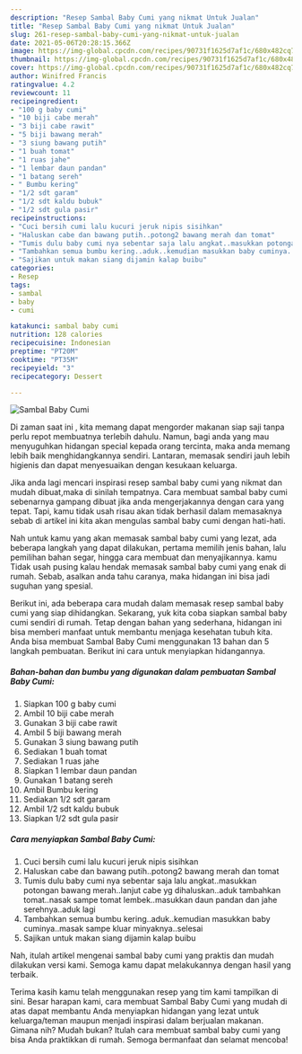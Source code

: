 ```yaml
---
description: "Resep Sambal Baby Cumi yang nikmat Untuk Jualan"
title: "Resep Sambal Baby Cumi yang nikmat Untuk Jualan"
slug: 261-resep-sambal-baby-cumi-yang-nikmat-untuk-jualan
date: 2021-05-06T20:28:15.366Z
image: https://img-global.cpcdn.com/recipes/90731f1625d7af1c/680x482cq70/sambal-baby-cumi-foto-resep-utama.jpg
thumbnail: https://img-global.cpcdn.com/recipes/90731f1625d7af1c/680x482cq70/sambal-baby-cumi-foto-resep-utama.jpg
cover: https://img-global.cpcdn.com/recipes/90731f1625d7af1c/680x482cq70/sambal-baby-cumi-foto-resep-utama.jpg
author: Winifred Francis
ratingvalue: 4.2
reviewcount: 11
recipeingredient:
- "100 g baby cumi"
- "10 biji cabe merah"
- "3 biji cabe rawit"
- "5 biji bawang merah"
- "3 siung bawang putih"
- "1 buah tomat"
- "1 ruas jahe"
- "1 lembar daun pandan"
- "1 batang sereh"
- " Bumbu kering"
- "1/2 sdt garam"
- "1/2 sdt kaldu bubuk"
- "1/2 sdt gula pasir"
recipeinstructions:
- "Cuci bersih cumi lalu kucuri jeruk nipis sisihkan"
- "Haluskan cabe dan bawang putih..potong2 bawang merah dan tomat"
- "Tumis dulu baby cumi nya sebentar saja lalu angkat..masukkan potongan bawang merah..lanjut cabe yg dihaluskan..aduk tambahkan tomat..nasak sampe tomat lembek..masukkan daun pandan dan jahe serehnya..aduk lagi"
- "Tambahkan semua bumbu kering..aduk..kemudian masukkan baby cuminya..masak sampe kluar minyaknya..selesai"
- "Sajikan untuk makan siang dijamin kalap buibu"
categories:
- Resep
tags:
- sambal
- baby
- cumi

katakunci: sambal baby cumi 
nutrition: 128 calories
recipecuisine: Indonesian
preptime: "PT20M"
cooktime: "PT35M"
recipeyield: "3"
recipecategory: Dessert

---
```



![Sambal Baby Cumi](https://img-global.cpcdn.com/recipes/90731f1625d7af1c/680x482cq70/sambal-baby-cumi-foto-resep-utama.jpg)

Di zaman  saat ini , kita memang dapat mengorder makanan siap saji tanpa perlu repot membuatnya terlebih dahulu. Namun, bagi anda yang mau menyuguhkan hidangan special kepada orang tercinta, maka anda memang lebih baik menghidangkannya sendiri. Lantaran, memasak sendiri jauh lebih higienis dan dapat menyesuaikan dengan kesukaan keluarga.

Jika anda lagi mencari inspirasi resep sambal baby cumi yang nikmat dan mudah dibuat,maka di sinilah tempatnya. Cara membuat sambal baby cumi  sebenarnya gampang dibuat jika anda mengerjakannya dengan cara yang tepat. Tapi, kamu tidak usah risau akan tidak berhasil dalam memasaknya 
sebab di artikel ini kita akan mengulas sambal baby cumi dengan hati-hati.  



Nah untuk kamu yang akan memasak sambal baby cumi yang lezat, ada beberapa langkah yang dapat dilakukan, pertama memilih jenis bahan, lalu pemilihan bahan segar, hingga cara membuat dan menyajikannya. kamu Tidak usah pusing kalau hendak memasak sambal baby cumi yang enak di rumah. Sebab, asalkan anda  tahu caranya, maka hidangan ini bisa jadi suguhan yang spesial.

Berikut ini, ada beberapa cara mudah dalam memasak resep sambal baby cumi yang siap dihidangkan. Sekarang, yuk kita coba siapkan sambal baby cumi sendiri di rumah. Tetap dengan bahan yang sederhana, hidangan ini bisa memberi manfaat untuk membantu menjaga kesehatan tubuh kita. Anda bisa membuat Sambal Baby Cumi menggunakan 13 bahan dan 5 langkah pembuatan. Berikut ini cara untuk menyiapkan hidangannya.

<!--inarticleads1-->

##### Bahan-bahan dan bumbu yang digunakan dalam pembuatan Sambal Baby Cumi:

1. Siapkan 100 g baby cumi
1. Ambil 10 biji cabe merah
1. Gunakan 3 biji cabe rawit
1. Ambil 5 biji bawang merah
1. Gunakan 3 siung bawang putih
1. Sediakan 1 buah tomat
1. Sediakan 1 ruas jahe
1. Siapkan 1 lembar daun pandan
1. Gunakan 1 batang sereh
1. Ambil  Bumbu kering
1. Sediakan 1/2 sdt garam
1. Ambil 1/2 sdt kaldu bubuk
1. Siapkan 1/2 sdt gula pasir




<!--inarticleads2-->

##### Cara menyiapkan Sambal Baby Cumi:

1. Cuci bersih cumi lalu kucuri jeruk nipis sisihkan
1. Haluskan cabe dan bawang putih..potong2 bawang merah dan tomat
1. Tumis dulu baby cumi nya sebentar saja lalu angkat..masukkan potongan bawang merah..lanjut cabe yg dihaluskan..aduk tambahkan tomat..nasak sampe tomat lembek..masukkan daun pandan dan jahe serehnya..aduk lagi
1. Tambahkan semua bumbu kering..aduk..kemudian masukkan baby cuminya..masak sampe kluar minyaknya..selesai
1. Sajikan untuk makan siang dijamin kalap buibu




Nah, itulah artikel mengenai  sambal baby cumi  yang praktis dan mudah dilakukan versi kami. Semoga kamu dapat melakukannya dengan hasil yang terbaik. 

Terima kasih kamu telah menggunakan resep yang tim kami tampilkan di sini. Besar harapan kami, cara membuat  Sambal Baby Cumi yang mudah di atas dapat membantu Anda menyiapkan hidangan yang lezat untuk keluarga/teman maupun menjadi inspirasi dalam berjualan makanan. Gimana nih? Mudah bukan? Itulah cara membuat sambal baby cumi yang bisa Anda praktikkan di rumah. Semoga bermanfaat dan selamat mencoba!

